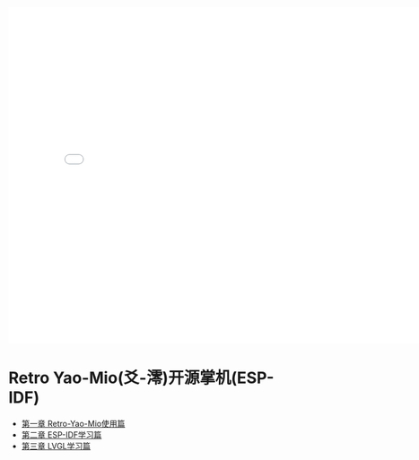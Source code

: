 <iframe src="//player.bilibili.com/player.html?aid=432372073&bvid=BV1FG411w7Xn&cid=1065115793&page=1" scrolling="no" border="0" width="800px" height="600px" frameborder="no" framespacing="0"> </iframe>

# Retro Yao-Mio(爻-澪)开源掌机(ESP-IDF)

- [第一章 Retro-Yao-Mio使用篇](Retro-Yao-Mio/chapter1-1.md)
- [第二章 ESP-IDF学习篇](Retro-Yao-Mio/chapter2-1.md)
- [第三章 LVGL学习篇](Retro-Yao-Mio/chapter3-1.md)
